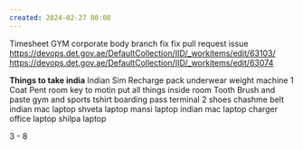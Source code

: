 ```yaml
---
created: 2024-02-27 00:08
---
```

Timesheet
GYM
corporate body branch fix
fix pull request issue
https://devops.det.gov.ae/DefaultCollection/IID/_workitems/edit/63103/
https://devops.det.gov.ae/DefaultCollection/IID/_workitems/edit/63074



**Things to take india**
Indian Sim Recharge
pack underwear
weight machine 
1 Coat Pent
room key to motin
put all things inside room
Tooth Brush and paste
gym and sports tshirt
boarding pass
terminal 2
shoes 
chashme
belt
indian mac laptop
shveta laptop 
mansi laptop
indian mac laptop charger
office laptop
shilpa laptop


3 - 8 





